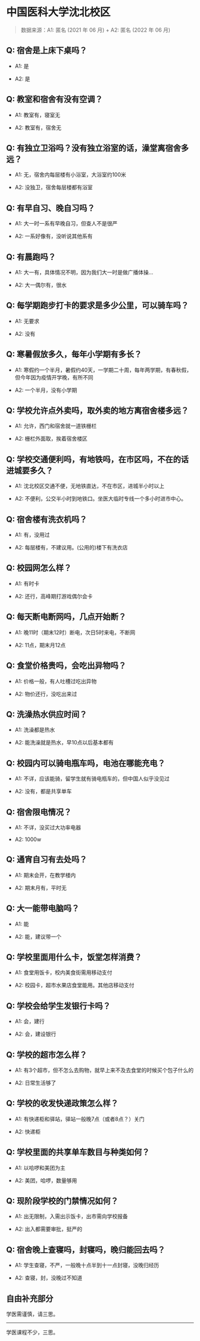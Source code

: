 # 中国医科大学沈北校区

> 数据来源：A1: 匿名 (2021 年 06 月) + A2: 匿名 (2022 年 06 月)

## Q: 宿舍是上床下桌吗？

- A1: 是

- A2: 是

## Q: 教室和宿舍有没有空调？

- A1: 教室有，寝室无

- A2: 教室有，宿舍无

## Q: 有独立卫浴吗？没有独立浴室的话，澡堂离宿舍多远？

- A1: 无，宿舍内每层楼有小浴室，大浴室约100米

- A2: 没独卫，宿舍每层楼都有浴室

## Q: 有早自习、晚自习吗？

- A1: 大一时一系有早晚自习，但查人不是很严

- A2: 一系好像有，没听说其他系有

## Q: 有晨跑吗？

- A1: 大一有，具体情况不明，因为我们大一时是做广播体操...

- A2: 大一偶尔有，很水

## Q: 每学期跑步打卡的要求是多少公里，可以骑车吗？

- A1: 无要求

- A2: 没有

## Q: 寒暑假放多久，每年小学期有多长？

- A1: 寒假约一个半月，暑假约40天，一学期二十周，每年两学期，有春秋假，但今年因为疫情开学晚，有所不同

- A2: 一个半月，没有小学期

## Q: 学校允许点外卖吗，取外卖的地方离宿舍楼多远？

- A1: 允许，西门和宿舍就一道铁栅栏

- A2: 栅栏外面取，挨着宿舍楼区

## Q: 学校交通便利吗，有地铁吗，在市区吗，不在的话进城要多久？

- A1: 沈北校区交通不便，无地铁直达，不在市区，进城半小时以上

- A2: 不便利，公交半小时到地铁口。坐医大临时专线一个多小时进市中心。

## Q: 宿舍楼有洗衣机吗？

- A1: 有，没用过

- A2: 每层楼有，不建议用。(公用的)楼下有洗衣店

## Q: 校园网怎么样？

- A1: 有时卡

- A2: 还行，高峰期打游戏偶尔会卡

## Q: 每天断电断网吗，几点开始断？

- A1: 晚11时（期末12时）断电，次日5时来电，不断网

- A2: 11点，期末月12点

## Q: 食堂价格贵吗，会吃出异物吗？

- A1: 价格一般，有人吐槽过吃出异物

- A2: 物价还行，没吃出来过

## Q: 洗澡热水供应时间？

- A1: 洗澡都是热水

- A2: 能洗澡就是热水，早10点以后基本都有

## Q: 校园内可以骑电瓶车吗，电池在哪能充电？

- A1: 不详，应该能骑，留学生就有骑电瓶车的，但中国人似乎没见过

- A2: 没有，都是共享单车

## Q: 宿舍限电情况？

- A1: 不详，没买过大功率电器

- A2: 1000w

## Q: 通宵自习有去处吗？

- A1: 期末会开，在教学楼内

- A2: 期末月有，平时无

## Q: 大一能带电脑吗？

- A1: 能

- A2: 能，建议带一个

## Q: 学校里面用什么卡，饭堂怎样消费？

- A1: 食堂用饭卡，校内美食街需用移动支付

- A2: 校园卡，超市水果店食堂能用。其他店移动支付

## Q: 学校会给学生发银行卡吗？

- A1: 会，建行

- A2: 会，建设银行

## Q: 学校的超市怎么样？

- A1: 有3个超市，但不怎么去购物，就早上来不及去食堂的时候买个包子什么的

- A2: 日常生活够了

## Q: 学校的收发快递政策怎么样？

- A1: 有快递柜和驿站，驿站一般晚7点（或者8点？）关门

- A2: 快递柜

## Q: 学校里面的共享单车数目与种类如何？

- A1: 以哈啰和美团为主

- A2: 美团，哈啰，数量够用

## Q: 现阶段学校的门禁情况如何？

- A1: 出无限制，入需出示饭卡，出市需向学校报备

- A2: 出入都需要审批，挺严的

## Q: 宿舍晚上查寝吗，封寝吗，晚归能回去吗？

- A1: 学生查寝，不严，一般晚十点半到十一点封寝，没晚归经历

- A2: 查寝，封，没晚过不知道

## 自由补充部分

学医需谨慎，请三思。

***

学医课程不少，三思。